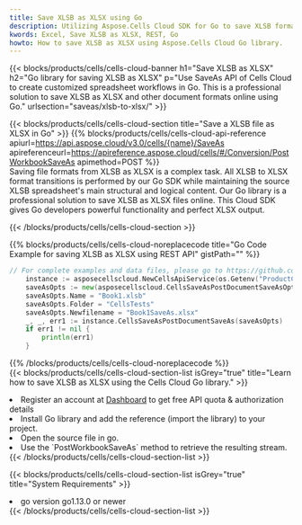```yaml
---
title: Save XLSB as XLSX using Go 
description: Utilizing Aspose.Cells Cloud SDK for Go to save XLSB format file as XLSX format file. 
kwords: Excel, Save XLSB as XLSX, REST, Go
howto: How to save XLSB as XLSX using Aspose.Cells Cloud Go library.
---
```



{{< blocks/products/cells/cells-cloud-banner h1="Save XLSB as XLSX" h2="Go library for saving XLSB as XLSX" p="Use SaveAs API of Cells Cloud to create customized spreadsheet workflows in Go. This is a professional solution to save XLSB as XLSX and other document formats online using Go." urlsection="saveas/xlsb-to-xlsx/" >}}

{{< blocks/products/cells/cells-cloud-section  title="Save a XLSB file as XLSX in Go" >}}
{{% blocks/products/cells/cells-cloud-api-reference  apiurl=https://api.aspose.cloud/v3.0/cells/{name}/SaveAs  apireferenceurl=https://apireference.aspose.cloud/cells/#/Conversion/PostWorkbookSaveAs  apimethod=POST %}}
<br/>
Saving file formats from XLSB as XLSX is a complex task. All XLSB to XLSX format transitions is performed by our Go SDK while maintaining the source XLSB spreadsheet's main structural and logical content. Our Go library is a professional solution to save XLSB as XLSX files online. This Cloud SDK gives Go developers powerful functionality and perfect XLSX output.

{{< /blocks/products/cells/cells-cloud-section >}}

{{% blocks/products/cells/cells-cloud-noreplacecode title="Go Code Example for saving XLSB as XLSX using REST API" gistPath="" %}}
  
```go
// For complete examples and data files, please go to https://github.com/aspose-cells-cloud/aspose-cells-cloud-go/
    instance := asposecellscloud.NewCellsApiService(os.Getenv("ProductClientId"), os.Getenv("ProductClientSecret"))
    saveAsOpts := new(asposecellscloud.CellsSaveAsPostDocumentSaveAsOpts)
    saveAsOpts.Name = "Book1.xlsb"
    saveAsOpts.Folder = "CellsTests"
    saveAsOpts.Newfilename = "Book1SaveAs.xlsx"
    _, _, err1 := instance.CellsSaveAsPostDocumentSaveAs(saveAsOpts)
    if err1 != nil {
	    println(err1)
    }
```
  
{{% /blocks/products/cells/cells-cloud-noreplacecode  %}}
<br/>
{{< blocks/products/cells/cells-cloud-section-list isGrey="true"  title="Learn how to save XLSB as XLSX using the Cells Cloud Go library." >}}
<li>Register an account at <a href="https://dashboard.aspose.cloud/">Dashboard</a> to get free API quota & authorization details</li>
<li>Install Go library and add the reference (import the library) to your project.</li>
<li>Open the source file in go.</li>
<li>Use the `PostWorkbookSaveAs` method to retrieve the resulting stream.</li>
{{< /blocks/products/cells/cells-cloud-section-list >}}

{{< blocks/products/cells/cells-cloud-section-list isGrey="true"  title="System Requirements" >}}
<li>go version go1.13.0 or newer</li>
{{< /blocks/products/cells/cells-cloud-section-list >}}
